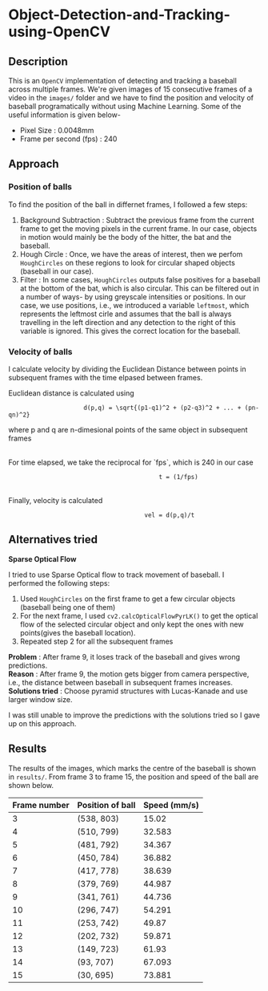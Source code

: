# Object-Detection-and-Tracking-using-OpenCV

## Description

This is an `OpenCV` implementation of detecting and tracking a baseball across multiple frames. We're given images of 15 consecutive frames of a video in the `images/` folder and we have to find the position and velocity of baseball programatically without using Machine Learning. Some of the useful information is given below-
- Pixel Size : 0.0048mm
- Frame per second (fps) : 240

## Approach

### Position of balls

To find the position of the ball in differnet frames, I followed a few steps:

1. Background Subtraction :  Subtract the previous frame from the current frame to get the moving pixels in the current frame. In our case, objects in motion would mainly be the body of the hitter, the bat and the baseball.
2. Hough Circle : Once, we have the areas of interest, then we perfom `HoughCircles` on these regions to look for circular shaped objects (baseball in our case).
3. Filter : In some cases, `HoughCircles` outputs false positives for a baseball at the bottom of the bat, which is also circular. This can be filtered out in a number of ways- by using greyscale intensities or positions. In our case, we use positions, i.e., we introduced a variable `leftmost`, which represents the leftmost cirle and assumes that the ball is always travelling in the left direction and any detection to the right of this variable is ignored. This gives the correct location for the baseball.

### Velocity of balls

I calculate velocity by dividing the Euclidean Distance between points in subsequent frames with the time elpased between frames.

Euclidean distance is calculated using 

                         d(p,q) = \sqrt{(p1-q1)^2 + (p2-q3)^2 + ... + (pn-qn)^2}
where p and q are n-dimesional points of the same object in subsequent frames</center>

<br>
For time elapsed, we take the reciprocal for `fps`, which is 240 in our case

                                              t = (1/fps)

<br>
Finally, velocity is calculated

                                          vel = d(p,q)/t



## Alternatives tried

**Sparse Optical Flow** 

I tried to use Sparse Optical flow to track movement of baseball. I performed the following steps:

1. Used `HoughCircles` on the first frame to get a few circular objects (baseball being one of them)
2. For the next frame, I used `cv2.calcOpticalFlowPyrLK()` to get the optical flow of the selected circular object and only kept the ones with new points(gives the baseball location).
3. Repeated step 2 for all the subsequent frames

**Problem** : After frame 9, it loses track of the baseball and gives wrong predictions. <br>
**Reason** : After frame 9, the motion gets bigger from camera perspective, i.e., the distance between baseball in subsequent frames increases.<br>
**Solutions tried** : Choose pyramid structures with Lucas-Kanade and use larger window size.<br>

I was still unable to improve the predictions with the solutions tried so I gave up on this approach.


## Results

The results of the images, which marks the centre of the baseball is shown in `results/`. From frame 3 to frame 15, the position and speed of the ball are shown below.

| Frame number | Position of ball  |  Speed (mm/s) | 
| ------------ | ------------- | ------------  |
| 3            |     (538, 803)  | 15.02|      
| 4            |  (510, 799)    |  32.583    | 
| 5            |  (481, 792)    |  34.367    | 
| 6            |  (450, 784)    |   36.882   | 
| 7            |  (417, 778)    |  38.639    | 
| 8            |  (379, 769)    |  44.987   | 
| 9            |  (341, 761)    |  44.736    | 
| 10            |  (296, 747)    |  54.291   | 
| 11           |  (253, 742)    |  49.87    | 
| 12           |  (202, 732)    |  59.871    | 
| 13           |  (149, 723)    |  61.93    | 
| 14           |  (93, 707)    |  67.093    | 
| 15           |  (30, 695)    |  73.881   | 

